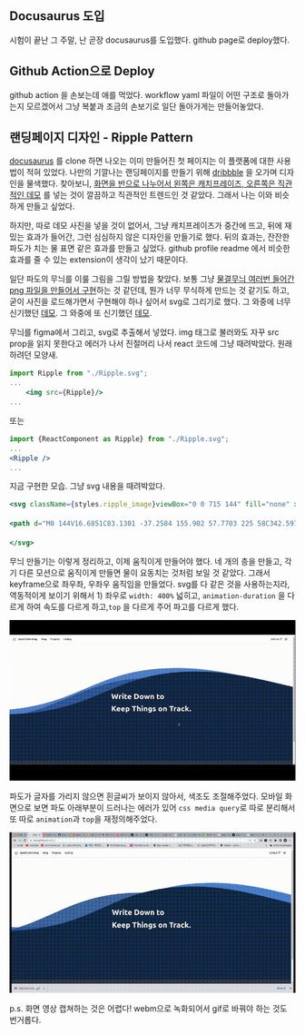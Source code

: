 ## Docusaurus 도입
시험이 끝난 그 주말, 난 곧장 docusaurus를 도입했다. github page로 deploy했다. 

## Github Action으로 Deploy
github action 을 손보는데 애를 먹었다. workflow yaml 파일이 어떤 구조로 돌아가는지 모르겠어서 그냥 복붙과 조금의 손보기로 일단 돌아가게는 만들어놓았다. 

## 랜딩페이지 디자인 - Ripple Pattern
[docusaurus](https://github.com/facebook/docusaurus) 를 clone 하면 나오는 이미 만들어진 첫 페이지는 이 플랫폼에 대한 사용법이 적혀 있었다. 나만의 기깔나는 랜딩페이지를 만들기 위해 [dribbble](https://dribbble.com) 을 오가며 디자인을 물색했다.  찾아보니, [화면을 반으로 나누어서 왼쪽은 캐치프레이즈, 오른쪽은 직관적인 데모](https://dribbble.com/shots/20540597-Web-design-landing-page-ui) 를 넣는 것이 깔끔하고 직관적인 트렌드인 것 같았다. 그래서 나는 이와 비슷하게 만들고 싶었다. 

하지만, 따로 데모 사진을 넣을 것이 없어서, 그냥 캐치프레이즈가 중간에 뜨고, 뒤에 재밌는 효과가 들어간, 그런 심심하지 않은 디자인을 만들기로 했다. 뒤의 효과는, 잔잔한 파도가 치는 물 표면 같은 효과를 만들고 싶었다. github profile readme 에서 비슷한 효과를 줄 수 있는 extension이 생각이 났기 때문이다. 

일단 파도의 무늬를 이룰 그림을 그릴 방법을 찾았다. 보통 그냥 [물결무늬 여러번 들어간 png 파일을 만들어서 구현](https://codepen.io/ngratton/pen/MZKJvr)하는 것 같던데, 뭔가 너무 무식하게 만드는 것 같기도 하고, 굳이 사진을 로드해가면서 구현해야 하나 싶어서 svg로 그리기로 했다.  그 와중에 너무 신기했던 [데모](https://codepen.io/chrisgannon/pen/vjNNew). 그 와중에 또 신기했던 [데모](https://stackoverflow.com/questions/72635689/how-to-make-a-wave-effect-on-a-background-with-css). 

무늬를 figma에서 그리고, svg로 추출해서 넣었다. img 태그로 불러와도 자꾸 src prop을 읽지 못한다고 에러가 나서 진절머리 나서 react 코드에 그냥 때려박았다. 원래 하려던 모양새.
```jsx
import Ripple from "./Ripple.svg";
...
	<img src={Ripple}/>
...
```

또는
```jsx
import {ReactComponent as Ripple} from "./Ripple.svg";
...
<Ripple />
...
```

지금 구현한 모습. 그냥 svg 내용을 때려박았다. 
```jsx
<svg className={styles.ripple_image}viewBox="0 0 715 144" fill="none" xmlns="http://www.w3.org/2000/svg">

<path d="M0 144V16.6851C83.1301 -37.2584 155.902 57.7703 225 58C342.597 58.3909 350 5.50006 454 5.50006C558 5.50006 625.521 69.694 715 5.5V82.0001V144H0Z" fill="#6E9CE1"/>

</svg>
```


무늬 만들기는 이렇게 정리하고, 이제 움직이게 만들어야 했다. 네 개의 층을 만들고, 각기 다른 모션으로 움직이게 만들면 물이 요동치는 것처럼 보일 것 같았다. 그래서 keyframe으로 좌우좌, 우좌우 움직임을 만들었다. svg를 다 같은 것을 사용하는지라, 역동적이게 보이기 위해서 1) 좌우로 `width: 400%` 넓히고, `animation-duration` 을 다르게 하여 속도를 다르게 하고,`top` 을 다르게 주어 파고를 다르게 했다. 

![](/img/2023-04-15-01-screen-capture.gif)

파도가 글자를 가리지 않으면 흰글씨가 보이지 않아서, 색조도 조절해주었다. 모바일 화면으로 보면 파도 아래부분이 드러나는 에러가 있어 `css media query`로 따로 분리해서 또 따로 `animation`과 `top`을 재정의해주었다.

![](/img/2023-04-15-02-screen-capture.gif)

p.s. 화면 영상 캡쳐하는 것은 어렵다! webm으로 녹화되어서 gif로 바꿔야 하는 것도 번거롭다.





